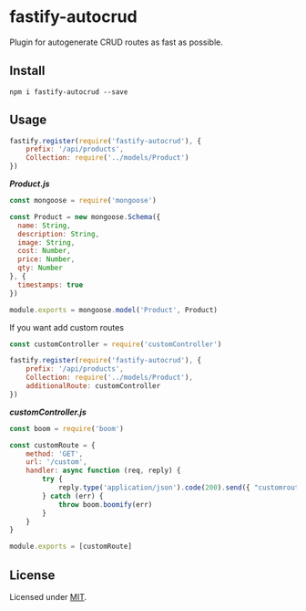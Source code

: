 # fastify-autocrud
Plugin for autogenerate CRUD routes as fast as possible. 

## Install 

```
npm i fastify-autocrud --save
```

## Usage

```js
fastify.register(require('fastify-autocrud'), {
    prefix: '/api/products',
    Collection: require('../models/Product')
})
```

**_Product.js_**
```js
const mongoose = require('mongoose')

const Product = new mongoose.Schema({
  name: String,
  description: String,
  image: String,
  cost: Number,
  price: Number,
  qty: Number
}, {
  timestamps: true
})

module.exports = mongoose.model('Product', Product)
```

If you want add custom routes

```js
const customController = require('customController')

fastify.register(require('fastify-autocrud'), {
    prefix: '/api/products',
    Collection: require('../models/Product'),
    additionalRoute: customController
})
```

**_customController.js_**
```js
const boom = require('boom')

const customRoute = {
    method: 'GET',
    url: '/custom',
    handler: async function (req, reply) {
        try {
            reply.type('application/json').code(200).send({ "customroute": "ok" })
        } catch (err) {
            throw boom.boomify(err)
        }
    }
}

module.exports = [customRoute]
```

## License

Licensed under [MIT](./LICENSE).